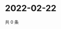 # 2022-02-22

共 0 条

<!-- BEGIN WEIBO -->
<!-- 最后更新时间 Tue Feb 22 2022 06:09:07 GMT+0800 (China Standard Time) -->

<!-- END WEIBO -->
